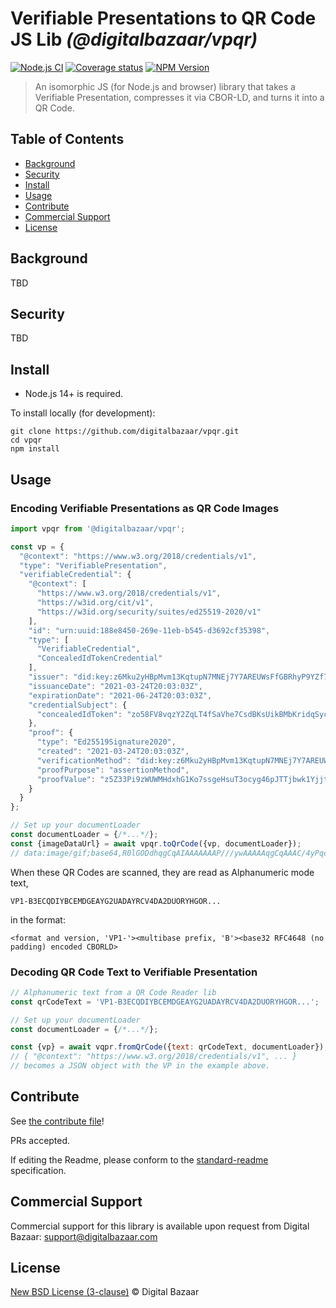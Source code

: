 # Verifiable Presentations to QR Code JS Lib _(@digitalbazaar/vpqr)_

[![Node.js CI](https://github.com/digitalbazaar/vpqr/workflows/Node.js%20CI/badge.svg)](https://github.com/digitalbazaar/vpqr/actions?query=workflow%3A%22Node.js+CI%22)
[![Coverage status](https://img.shields.io/codecov/c/github/digitalbazaar/vpqr)](https://codecov.io/gh/digitalbazaar/vpqr)
[![NPM Version](https://img.shields.io/npm/v/@digitalbazaar/vpqr)](https://www.npmjs.com/package/@digitalbazaar/vpqr)

> An isomorphic JS (for Node.js and browser) library that takes a Verifiable Presentation, compresses it via CBOR-LD, and turns it into a QR Code.

## Table of Contents

- [Background](#background)
- [Security](#security)
- [Install](#install)
- [Usage](#usage)
- [Contribute](#contribute)
- [Commercial Support](#commercial-support)
- [License](#license)

## Background

TBD

## Security

TBD

## Install

- Node.js 14+ is required.

To install locally (for development):

```
git clone https://github.com/digitalbazaar/vpqr.git
cd vpqr
npm install
```

## Usage

### Encoding Verifiable Presentations as QR Code Images

```js
import vpqr from '@digitalbazaar/vpqr';

const vp = {
  "@context": "https://www.w3.org/2018/credentials/v1",
  "type": "VerifiablePresentation",
  "verifiableCredential": {
    "@context": [
      "https://www.w3.org/2018/credentials/v1",
      "https://w3id.org/cit/v1",
      "https://w3id.org/security/suites/ed25519-2020/v1"
    ],
    "id": "urn:uuid:188e8450-269e-11eb-b545-d3692cf35398",
    "type": [
      "VerifiableCredential",
      "ConcealedIdTokenCredential"
    ],
    "issuer": "did:key:z6Mku2yHBpMvm13KqtupN7MNEj7Y7AREUWsFfGBRhyP9YZf7",
    "issuanceDate": "2021-03-24T20:03:03Z",
    "expirationDate": "2021-06-24T20:03:03Z",
    "credentialSubject": {
      "concealedIdToken": "zo58FV8vqzY2ZqLT4fSaVhe7CsdBKsUikBMbKridqSyc7LceLmgWcNTeHm2gfvgjuNjrVif1G2A5EKx2eyNkSu5ZBc6gNnjF8ZkV3P8dPrX8o46SF"
    },
    "proof": {
      "type": "Ed25519Signature2020",
      "created": "2021-03-24T20:03:03Z",
      "verificationMethod": "did:key:z6Mku2yHBpMvm13KqtupN7MNEj7Y7AREUWsFfGBRhyP9YZf7#z6Mku2yHBpMvm13KqtupN7MNEj7Y7AREUWsFfGBRhyP9YZf7",
      "proofPurpose": "assertionMethod",
      "proofValue": "z5Z33Pi9zWUWMHdxhG1Ko7ssgeHsuT3ocyg46pJTTjbwk1YjjtSCa4CQ5UyjnkQ6ar5ohY5Kv2mncWbfgEqWcVrTQ"
    }
  }
};

// Set up your documentLoader
const documentLoader = {/*...*/};
const {imageDataUrl} = await vpqr.toQrCode({vp, documentLoader});
// data:image/gif;base64,R0lGODdhqgCqAIAAAAAAAP///ywAAAAAqgCqAAAC/4yPqcvt...
```

When these QR Codes are scanned, they are read as Alphanumeric mode text,

```
VP1-B3ECQDIYBCEMDGEAYG2UADAYRCV4DA2DUORYHGOR...
```

in the format:

```
<format and version, 'VP1-'><multibase prefix, 'B'><base32 RFC4648 (no padding) encoded CBORLD>
```

### Decoding QR Code Text to Verifiable Presentation

```js
// Alphanumeric text from a QR Code Reader lib
const qrCodeText = 'VP1-B3ECQDIYBCEMDGEAYG2UADAYRCV4DA2DUORYHGOR...';

// Set up your documentLoader
const documentLoader = {/*...*/};

const {vp} = await vqpr.fromQrCode({text: qrCodeText, documentLoader});
// { "@context": "https://www.w3.org/2018/credentials/v1", ... }
// becomes a JSON object with the VP in the example above.
```

## Contribute

See [the contribute file](https://github.com/digitalbazaar/bedrock/blob/master/CONTRIBUTING.md)!

PRs accepted.

If editing the Readme, please conform to the
[standard-readme](https://github.com/RichardLitt/standard-readme) specification.

## Commercial Support

Commercial support for this library is available upon request from
Digital Bazaar: support@digitalbazaar.com

## License

[New BSD License (3-clause)](LICENSE) © Digital Bazaar
